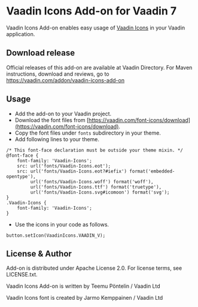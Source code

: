 # Vaadin Icons Add-on for Vaadin 7

Vaadin Icons Add-on enables easy usage of [Vaadin Icons](https://vaadin.com/font-icons) in your Vaadin application.

## Download release

Official releases of this add-on are available at Vaadin Directory. For Maven instructions, download and reviews, go to https://vaadin.com/addon/vaadin-icons-add-on

## Usage

* Add the add-on to your Vaadin project.
* Download the font files from [https://vaadin.com/font-icons/download](https://vaadin.com/font-icons/download).
* Copy the font files under `fonts` subdirectory in your theme.
* Add following lines to your theme.
```
/* This font-face declaration must be outside your theme mixin. */
@font-face {
    font-family: 'Vaadin-Icons';
    src: url('fonts/Vaadin-Icons.eot');
    src: url('fonts/Vaadin-Icons.eot?#iefix') format('embedded-opentype'),
         url('fonts/Vaadin-Icons.woff') format('woff'),
         url('fonts/Vaadin-Icons.ttf') format('truetype'),
         url('fonts/Vaadin-Icons.svg#icomoon') format('svg');
}
.Vaadin-Icons {
	font-family: 'Vaadin-Icons';
}
```
* Use the icons in your code as follows.
```
button.setIcon(VaadinIcons.VAADIN_V);
```


## License & Author

Add-on is distributed under Apache License 2.0. For license terms, see LICENSE.txt.

Vaadin Icons Add-on is written by Teemu Pöntelin / Vaadin Ltd

Vaadin Icons font is created by Jarmo Kemppainen / Vaadin Ltd
